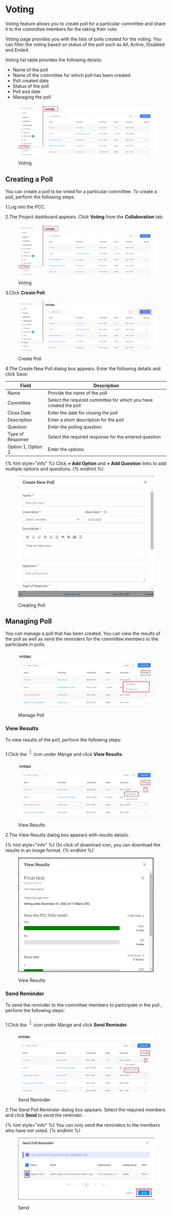 # Voting

Voting feature allows  you to create poll for a particular committee and share it to the committee members for the taking their vote.&#x20;

Voting page provides you with the lists of polls created for the voting. You can filter the voting based on status of the poll such as All, Active, Disabled and Ended.&#x20;

Voting list table provides the following details:

* Name of the poll
* Name of the committee for which poll has been created&#x20;
* Poll created date&#x20;
* Status of the poll&#x20;
* Poll end date&#x20;
* Managing the poll&#x20;

<figure><img src="../../../.gitbook/assets/Vot.png" alt=""><figcaption><p>Voting </p></figcaption></figure>

## Creating a Poll&#x20;

You can create a poll to be voted for a particular committee. To create a poll, perform the following steps:

1.Log into the PCC.&#x20;

2.The Project dashboard appears. Click **Voting** from the **Collaboration** tab.

<figure><img src="../../../.gitbook/assets/Vot (1).png" alt=""><figcaption><p>Voting </p></figcaption></figure>

3.Click **Create Poll**. &#x20;

<figure><img src="../../../.gitbook/assets/V1.png" alt=""><figcaption><p>Create Poll</p></figcaption></figure>

4.The Create New Poll dialog box appears. Enter the following details and click Save.&#x20;

| Field              | Description                                                        |
| ------------------ | ------------------------------------------------------------------ |
| Name               | Provide the name of the poll                                       |
| Committee          | Select the  required committee for which you have created the poll |
| Close Date         | Enter the date for closing the poll                                |
| Description        | Enter a short description for the poll                             |
| Question           | Enter the polling question                                         |
| Type of Response   | Select the required response for the entered question              |
| Option 1, Option 2 | Enter the options                                                  |

{% hint style="info" %}
Click **+ Add Option** and **+ Add Question** links to add multiple options and questions.&#x20;
{% endhint %}

<figure><img src="../../../.gitbook/assets/CP.gif" alt=""><figcaption><p>Creating Poll </p></figcaption></figure>

## Managing Poll

You can manage a poll that has been created. You can view the results of the poll as well as send the reminders for the committee members to the participate in polls.&#x20;

<figure><img src="../../../.gitbook/assets/V2.png" alt=""><figcaption><p>Manage Poll </p></figcaption></figure>

### View Results

To view results of the poll, perform the following steps:

1.Click the <img src="../../../.gitbook/assets/Domdot.png" alt="" data-size="line"> icon under Mange and click **View Results**.&#x20;

<figure><img src="../../../.gitbook/assets/V3.png" alt=""><figcaption><p>View Results</p></figcaption></figure>

2.The View Results dialog box appears with results details.&#x20;

{% hint style="info" %}
On click of download icon, you can download the results in an image format.&#x20;
{% endhint %}

<figure><img src="../../../.gitbook/assets/V4.png" alt=""><figcaption><p>View Results </p></figcaption></figure>

### Send Reminder

To send the reminder to the committee members to participate in the poll , perform the following steps:

1.Click the <img src="../../../.gitbook/assets/Domdot.png" alt="" data-size="line"> icon under Mange and click **Send Reminder**.&#x20;

<figure><img src="../../../.gitbook/assets/V5.png" alt=""><figcaption><p>Send Reminder </p></figcaption></figure>

2.The Send Poll Reminder dialog box appears. Select the required members and click **Send** to send the reminder.&#x20;

{% hint style="info" %}
You can only send the reminders to the members who have not voted.&#x20;
{% endhint %}

<figure><img src="../../../.gitbook/assets/V6.png" alt=""><figcaption><p>Send </p></figcaption></figure>
